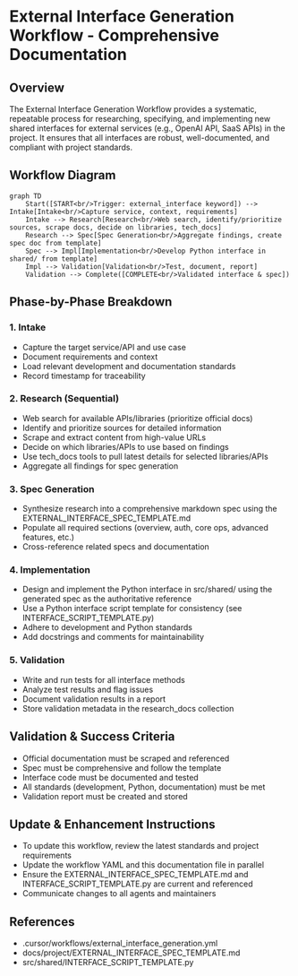 <!-- FILE_MAP_BEGIN 
<!--
{"file_metadata":{"title":"External Interface Generation Workflow - Comprehensive Documentation","description":"This document details the External Interface Generation Workflow, outlining a systematic process for researching, specifying, implementing, and validating new shared interfaces for external services within the project.","last_updated":"2025-07-31","type":"documentation"},"ai_instructions":"Analyze the document by recognizing its hierarchical structure and logical flow. Identify major sections and subsections, ensuring precise line boundaries without overlap. Extract key elements such as code blocks, diagrams, and important concepts that aid navigation and comprehension. Provide a structured JSON map with detailed sections and key elements, including exact line numbers and clear descriptions to facilitate efficient referencing and understanding of the workflow.","sections":[{"name":"Document Title and Introduction","description":"Title of the document and initial introduction to the External Interface Generation Workflow.","line_start":7,"line_end":8},{"name":"Overview","description":"Provides a high-level summary of the External Interface Generation Workflow, its purpose, and scope.","line_start":9,"line_end":11},{"name":"Workflow Diagram","description":"Visual representation of the workflow stages using a Mermaid graph diagram.","line_start":12,"line_end":22},{"name":"Phase-by-Phase Breakdown","description":"Detailed explanation of each phase in the workflow, including Intake, Research, Spec Generation, Implementation, and Validation.","line_start":24,"line_end":56},{"name":"Validation & Success Criteria","description":"Criteria that must be met for the workflow to be considered successful, including documentation, testing, and standards compliance.","line_start":57,"line_end":63},{"name":"Update & Enhancement Instructions","description":"Guidelines for updating and maintaining the workflow documentation and related templates.","line_start":64,"line_end":69},{"name":"References","description":"List of related files and templates referenced by the workflow documentation.","line_start":70,"line_end":74}],"key_elements":[{"name":"Mermaid Workflow Diagram","description":"A Mermaid syntax graph illustrating the sequential stages of the External Interface Generation Workflow.","line":13},{"name":"Phase 1: Intake","description":"Details the initial phase focused on capturing service information, requirements, and context.","line":26},{"name":"Phase 2: Research (Sequential)","description":"Describes the research activities including web search, source prioritization, and data aggregation.","line":32},{"name":"Phase 3: Spec Generation","description":"Explains the synthesis of research into a markdown specification document using a predefined template.","line":40},{"name":"Phase 4: Implementation","description":"Covers the design and coding of the Python interface based on the generated specification.","line":45},{"name":"Phase 5: Validation","description":"Focuses on testing, documenting results, and storing validation metadata.","line":51},{"name":"EXTERNAL_INTERFACE_SPEC_TEMPLATE.md Reference","description":"Mentioned template used for generating the specification document.","line":42},{"name":"INTERFACE_SCRIPT_TEMPLATE.py Reference","description":"Python interface script template referenced for implementation consistency.","line":48},{"name":"Validation & Success Criteria List","description":"Enumerates the standards and requirements that must be met for successful workflow completion.","line":57},{"name":"Update & Enhancement Instructions List","description":"Instructions for maintaining and updating the workflow documentation and related files.","line":64},{"name":"References List","description":"Lists related workflow YAML and template files for cross-reference and further context.","line":70}]}
-->
<!-- FILE_MAP_END -->

# External Interface Generation Workflow - Comprehensive Documentation

## Overview
The External Interface Generation Workflow provides a systematic, repeatable process for researching, specifying, and implementing new shared interfaces for external services (e.g., OpenAI API, SaaS APIs) in the project. It ensures that all interfaces are robust, well-documented, and compliant with project standards.

## Workflow Diagram

```mermaid
graph TD
    Start([START<br/>Trigger: external_interface keyword]) --> Intake[Intake<br/>Capture service, context, requirements]
    Intake --> Research[Research<br/>Web search, identify/prioritize sources, scrape docs, decide on libraries, tech_docs]
    Research --> Spec[Spec Generation<br/>Aggregate findings, create spec doc from template]
    Spec --> Impl[Implementation<br/>Develop Python interface in shared/ from template]
    Impl --> Validation[Validation<br/>Test, document, report]
    Validation --> Complete([COMPLETE<br/>Validated interface & spec])
```

## Phase-by-Phase Breakdown

### 1. Intake
- Capture the target service/API and use case
- Document requirements and context
- Load relevant development and documentation standards
- Record timestamp for traceability

### 2. Research (Sequential)
- Web search for available APIs/libraries (prioritize official docs)
- Identify and prioritize sources for detailed information
- Scrape and extract content from high-value URLs
- Decide on which libraries/APIs to use based on findings
- Use tech_docs tools to pull latest details for selected libraries/APIs
- Aggregate all findings for spec generation

### 3. Spec Generation
- Synthesize research into a comprehensive markdown spec using the EXTERNAL_INTERFACE_SPEC_TEMPLATE.md
- Populate all required sections (overview, auth, core ops, advanced features, etc.)
- Cross-reference related specs and documentation

### 4. Implementation
- Design and implement the Python interface in src/shared/ using the generated spec as the authoritative reference
- Use a Python interface script template for consistency (see INTERFACE_SCRIPT_TEMPLATE.py)
- Adhere to development and Python standards
- Add docstrings and comments for maintainability

### 5. Validation
- Write and run tests for all interface methods
- Analyze test results and flag issues
- Document validation results in a report
- Store validation metadata in the research_docs collection

## Validation & Success Criteria
- Official documentation must be scraped and referenced
- Spec must be comprehensive and follow the template
- Interface code must be documented and tested
- All standards (development, Python, documentation) must be met
- Validation report must be created and stored

## Update & Enhancement Instructions
- To update this workflow, review the latest standards and project requirements
- Update the workflow YAML and this documentation file in parallel
- Ensure the EXTERNAL_INTERFACE_SPEC_TEMPLATE.md and INTERFACE_SCRIPT_TEMPLATE.py are current and referenced
- Communicate changes to all agents and maintainers

## References
- .cursor/workflows/external_interface_generation.yml
- docs/project/EXTERNAL_INTERFACE_SPEC_TEMPLATE.md
- src/shared/INTERFACE_SCRIPT_TEMPLATE.py
